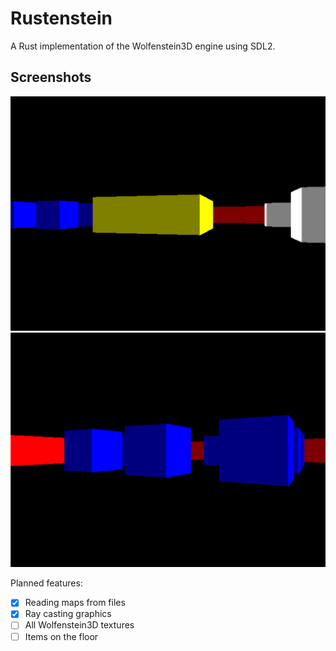 # Rustenstein

A Rust implementation of the Wolfenstein3D engine using SDL2.

## Screenshots

![alt text](https://raw.githubusercontent.com/Wofinoli/rustenstein/master/img/view_1.png)
![alt text](https://raw.githubusercontent.com/Wofinoli/rustenstein/master/img/view_2.png)

Planned features:
- [x] Reading maps from files
- [x] Ray casting graphics
- [ ] All Wolfenstein3D textures
- [ ] Items on the floor
